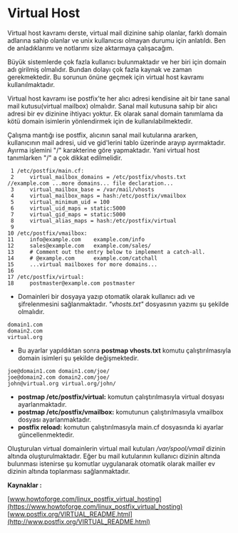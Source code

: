 # Virtual Host

Virtual host kavramı derste, virtual mail dizinine sahip olanlar, farklı domain adlarına sahip olanlar ve unix kullanıcısı olmayan durumu için anlatıldı. Ben de anladıklarımı ve notlarımı size aktarmaya çalışacağım.

Büyük sistemlerde çok fazla kullanıcı bulunmaktadır ve her biri için domain adı girilmiş olmalıdır. Bundan dolayı çok fazla kaynak ve zaman gerekmektedir. Bu sorunun önüne geçmek için virtual host kavramı kullanılmaktadır.

Virtual host kavramı ise postfix'te her alıcı adresi kendisine ait bir tane sanal mail kutusu(virtual mailbox) olmalıdır. Sanal mail kutusuna sahip bir alıcı adresi bir ev dizinine ihtiyacı yoktur. Ek olarak sanal domain tanımlama da kötü domain isimlerin yönlendirmek için de kullanılabilmektedir.

Çalışma mantığı ise postfix, alıcının sanal mail kutularına ararken, kullanıcının mail adresi, uid ve gid'lerini tablo üzerinde arayıp ayırmaktadır. Ayırma işlemini "/" karakterine göre yapmaktadır. Yani virtual host tanımlarken "/" a çok dikkat edilmelidir.


```
 1 /etc/postfix/main.cf:
 2     virtual_mailbox_domains = /etc/postfix/vhosts.txt    //example.com ...more domains... file declaration...
 3     virtual_mailbox_base = /var/mail/vhosts
 4     virtual_mailbox_maps = hash:/etc/postfix/vmailbox
 5     virtual_minimum_uid = 100
 6     virtual_uid_maps = static:5000
 7     virtual_gid_maps = static:5000
 8     virtual_alias_maps = hash:/etc/postfix/virtual
 9
10 /etc/postfix/vmailbox:
11     info@example.com    example.com/info
12     sales@example.com   example.com/sales/
13     # Comment out the entry below to implement a catch-all.
14     # @example.com      example.com/catchall
15     ...virtual mailboxes for more domains...
16
17 /etc/postfix/virtual:
18     postmaster@example.com postmaster
```

- Domainleri bir dosyaya yazıp otomatik olarak kullanıcı adı ve şifrelenmesini sağlanmaktadır. *"vhosts.txt"* dosyasının yazımı şu şekilde olmalıdır.

```
domain1.com
domain2.com
virtual.org
```

- Bu ayarlar yapıldıktan sonra **postmap vhosts.txt** komutu çalıştırılmasıyla domain isimleri şu şekilde değişmektedir.

```
joe@domain1.com domain1.com/joe/
joe@domain2.com domain2.com/joe/
john@virtual.org virtual.org/john/
```

 - **postmap /etc/postfix/virtual:** komutun çalıştırılmasıyla virtual dosyası ayarlanmaktadır.
 - **postmap /etc/postfix/vmailbox:** komutunun çalıştırılmasıyla vmailbox dosyası ayarlanmaktadır.
 - **postfix reload:** komutun çalıştırılmasıyla main.cf dosyasında ki ayarlar güncellenmektedir.

Oluşturulan virtual domainlerin virtual mail kutuları */var/spool/vmail* dizinin altında oluşturulmaktadır. Eğer bu mail kutularının kullanıcı dizinin altında bulunması istenirse şu komutlar uygulanarak otomatik olarak mailler ev dizinin altında toplanması sağlanmaktadır.

**Kaynaklar :**  

[www.howtoforge.com/linux_postfix_virtual_hosting](https://www.howtoforge.com/linux_postfix_virtual_hosting)  
[www.postfix.org/VIRTUAL_README.html](http://www.postfix.org/VIRTUAL_README.html)
